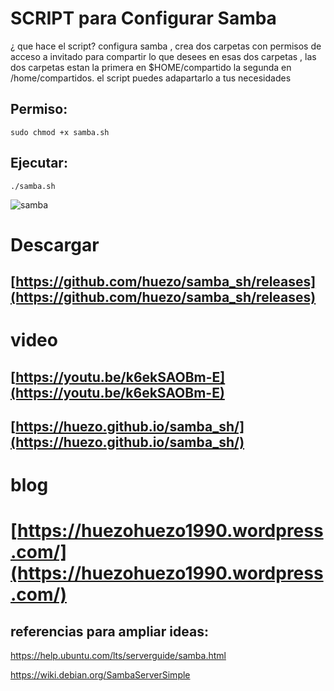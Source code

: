 
# SCRIPT para Configurar Samba 

¿ que hace el script?
configura samba , crea dos carpetas con permisos de acceso a invitado para compartir
lo que desees en esas dos carpetas , las dos carpetas estan la primera en $HOME/compartido 
la segunda en /home/compartidos.
el script puedes adapartarlo a tus necesidades 


## Permiso:

```
sudo chmod +x samba.sh
```

## Ejecutar:

```
./samba.sh
```




[samba]:https://raw.githubusercontent.com/huezo/samba_sh/master/samba.png

![samba][samba]


# Descargar 
## [https://github.com/huezo/samba_sh/releases](https://github.com/huezo/samba_sh/releases)

# video


## [https://youtu.be/k6ekSAOBm-E](https://youtu.be/k6ekSAOBm-E)


## [https://huezo.github.io/samba_sh/](https://huezo.github.io/samba_sh/)

# blog

# [https://huezohuezo1990.wordpress.com/](https://huezohuezo1990.wordpress.com/)



## referencias para ampliar ideas:
https://help.ubuntu.com/lts/serverguide/samba.html


https://wiki.debian.org/SambaServerSimple

